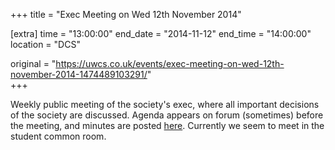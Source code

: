 +++
title = "Exec Meeting on Wed 12th November 2014"

[extra]
time = "13:00:00"
end_date = "2014-11-12"
end_time = "14:00:00"
location = "DCS"

original = "https://uwcs.co.uk/events/exec-meeting-on-wed-12th-november-2014-1474489103291/"    
+++

Weekly public meeting of the society's exec, where all important decisions of the society are discussed. Agenda appears on forum (sometimes) before the meeting, and minutes are posted [here](https://uwcs.co.uk/minutes/1/). Currently we seem to meet in the student common room.

